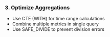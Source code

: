 ### 3. **Optimize Aggregations**

- Use CTE (WITH) for time range calculations
- Combine multiple metrics in single query
- Use SAFE_DIVIDE to prevent division errors
